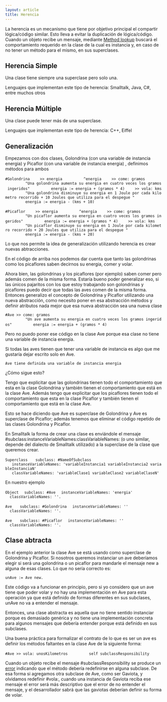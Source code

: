 ```yaml
---
layout: article
title: Herencia
---
```

La herencia es un mecanismo que tiene por objetivo principal el compartir lógica/código similar. Esto lleva a evitar la duplicación de lógica/código. Cuando un objeto recibe un mensaje, mediante [Method lookup](method-lookup.md) buscará el comportamiento requerido en la clase de la cual es instancia y, en caso de no tener un método para el mismo, en sus superclases.

Herencia Simple
---------------

Una clase tiene siempre una superclase pero solo una.

Lenguajes que implementan este tipo de herencia: Smalltalk, Java, C\#, entre muchos otros

Herencia Múltiple
-----------------

Una clase puede tener más de una superclase.

Lenguajes que implementan este tipo de herencia: C++, Eiffel

Generalización
--------------

Empezamos con dos clases, Golondrina (con una variable de instancia energia) y Picaflor (con una variable de instancia energia) , definimos métodos para ambos

`#Golondrina`
`    >> energia`
`         ^energia`
`    >> come: gramos`
`         "Una golondrina aumenta su energia en cuatro veces los gramos ingeridos"`
`         energia := energia + (gramos * 4)`
`    >> vola: kms`
`         "Una golondrina disminuye su energia en 1 Joule por cada kilometro recorrido + 10 Joules que utiliza para el despegue "`
`         energia := energia - (kms + 10)`

`#Picaflor`
`    >> energia`
`         ^energia`
`    >> come: gramos`
`         "Un picaflor aumenta su energia en cuatro veces los gramos ingeridos"`
`         energia := energia + (gramos * 4)`
`    >> vola: kms`
`         "Un picaflor disminuye su energia en 1 Joule por cada kilometro recorrido + 20 Joules que utiliza para el despegue "`
`         energia := energia - (kms + 20)`

Lo que nos permite la idea de generalización utilizando herencia es crear nuevas abtracciones.

En el código de arriba nos podemos dar cuenta que tanto las golondrinas como los picaflores saben decirnos su energia, comer y volar.

Ahora bien, las golondrinas y los picaflores (por ejemplo) saben comer pero además comen de la misma forma. Estaría bueno poder generalizar eso, si las únicos pajaritos con los que estoy trabajando son golondrinas y picaflores puedo decir que todas las aves comen de la misma forma. Entonces generalizo el concepto de Golondrina y Picaflor utilizando una nueva abstracción, como necesito poner en esa abstracción métodos y definir atributos nada mejor que esa nueva abstracción sea una nueva clase

`#Ave >> come: gramos`
`         "Un ave aumenta su energia en cuatro veces los gramos ingeridos"`
`         energia := energia + (gramos * 4)`

Pero no puedo poner ese código en la clase Ave porque esa clase no tiene una variable de instancia energia.

Si todas las aves tienen que tener una variable de instancia es algo que me gustaría dejar escrito solo en Ave.

`Ave tiene definida una variable de instancia energia`

¿Cómo sigue esto?

Tengo que explicitar que las golondrinas tienen todo el comportamiento que esta en la clase Golondrina y también tienen el comportamiento que está en la clase Ave. Además tengo que explicitar que los picaflores tienen todo el comportamiento que esta en la clase Picaflor y también tienen el comportamiento que está en la clase Ave.

Esto se hace diciendo que Ave es superclase de Golondrina y Ave es superclase de Picaflor; además tenemos que eliminar el código repetido de las clases Golondrina y Picaflor.

En Smalltalk la forma de crear una clase es enviándole el mensaje \#subclass:instanceVariableNames:classVariableNames: (o uno similar, depende del dialecto de Smalltalk utilizado) a la superclase de la clase que queremos crear.

`Superclass`
`   subclass: #NameOfSubclass`
`   instanceVariableNames: 'variableInstancia1 variableInstancia2 variableInstanciaN'`
`   classVariableNames: 'variableClase1 variableClase2 variableClaseN'`

En nuestro ejemplo

`Object`
`  subclass: #Ave`
`  instanceVariableNames: 'energia'`
`  classVariableNames: ''.`

`Ave `
`  subclass: #Golondrina`
`  instanceVariableNames: ''`
`  classVariableNames: ''.`

`Ave `
`  subclass: #Picaflor`
`  instanceVariableNames: ''`
`  classVariableNames: ''.`

Clase abtracta
--------------

En el ejemplo anterior la clase Ave se está usando como superclase de Golondrina y Picaflor. Si nosotros queremos instanciar un ave deberíamos elegir si será una golondrina o un picaflor para mandarle el mensaje new a alguna de esas clases. Lo que no sería correcto es:

`unAve := Ave new.`

Este código va a funcionar en principio, pero si yo considero que un ave tiene que poder volar y no hay una implementación en Ave para esta operación ya que está definido de formas diferentes en sus subclases, unAve no va a entender el mensaje.

Entonces, una clase abstracta es aquella que no tiene sentido instanciar porque es demasiado genérica y no tiene una implementación concreta para algunos mensajes que debería entender porque está definido en sus subclases.

Una buena práctica para formalizar el contrato de lo que es ser un ave es definir los métodos faltantes en la clase Ave de la siguiente forma:

`#Ave >> vola: unosKilometros`
`         self subclassResponsibility`

Cuando un objeto recibe el mensaje \#subclassResponsibility se produce un [error](manejo-de-errores.md) indicando que el método debería redefinirse en alguna subclase. De esa forma si agregamos otra subclase de Ave, como ser Gaviota, y olvidamos redefinir \#vola:, cuando una instancia de Gaviota reciba ese mensaje el error será más descriptivo que el error de no entender el mensaje, y el desarrollador sabrá que las gaviotas deberían definir su forma de volar.
